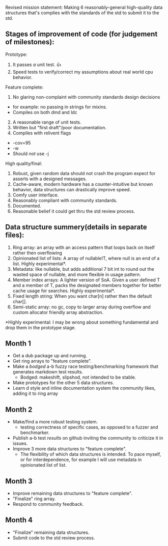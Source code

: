 
Revised mission statement: Making 6 reasonably-general high-quality data structures that's complies with the standards of the std to submit it to the std.

Stages of improvement of code (for judgement of milestones):
---
Prototype:
1. It passes *a* unit test. 👍
2. Speed tests to verify/correct my assumptions about real world cpu behavior.

Feature complete:
1. No glaring non-complaint with community standards design decisions
  * for example: no passing in strings for mixins.
  * Compiles on both dmd and ldc
2. A reasonable range of unit tests.
3. Written but "first draft"/poor documentation.
4. Compiles with relivent flags
  * -cov=95
  * -w
  * Should *not* use -j

High quality/final:
1. Robust, given random data should not crash the program expect for asserts with a designed messages.
2. Cache-aware, modern hardware has a counter-intuitive but known behavior, data structures can drastically improve speed.
3. Comfy user interface.
4. Reasonably compliant with community standards.
5. Documented.
6. Reasonable belief it could get thru the std review process.

Data structure summery(details in separate files):
---

1. Ring array: an array with an access pattern that loops back on itself rather then overflowing
2. Opinionated list of lists: A array of nullable!T, where null is an end of a list. Highly experimental*.
3. Metadata: like nullable, but adds additional 7 bit int to round out the wasted space of nullable, and more flexible in usage pattern.
4. Member index arrays: A lighter version of SoA. Given a user defined T and a member of T, packs the designated members together for better cache usage for searches. Highly experimental*.
5. Fixed length string: When you want char[n] rather then the default char[].
6. Semi-static array: no gc, copy to larger array during overflow and custom allocator friendly array abstraction.

*Highly experimental: I may be wrong about something fundamental and drop them in the prototype stage.

Month 1
----

* Get a dub package up and running.
* Get ring arrays to "feature complete".
* Make a *bodged* a-b fuzzy race testing/benchmarking framework that generates markdown test results.
  * Bodged: makeshift, slipshod, not intended to be stable.
* Make prototypes for the other 5 data structures.
* Learn d style and inline documentation system the community likes, adding it to ring array

Month 2
---

* Make/find a more robust testing system.
  * testing correctness of specific cases, as opposed to a fuzzer and benchmarker.
* Publish a-b test *results* on github inviting the community to criticize it in issues.
* Improve 3 more data structures to "feature complete".
  * The flexibility of which data structures is intended. To pace myself, or for interdependence, for example I will use metadata in opinionated list of list.

Month 3
---

* Improve remaining data structures to "feature complete".
* "Finalize" ring array.
* Respond to community feedback.

Month 4
---

* "Finalize" remaining data structures.
* Submit code to the std review process.
